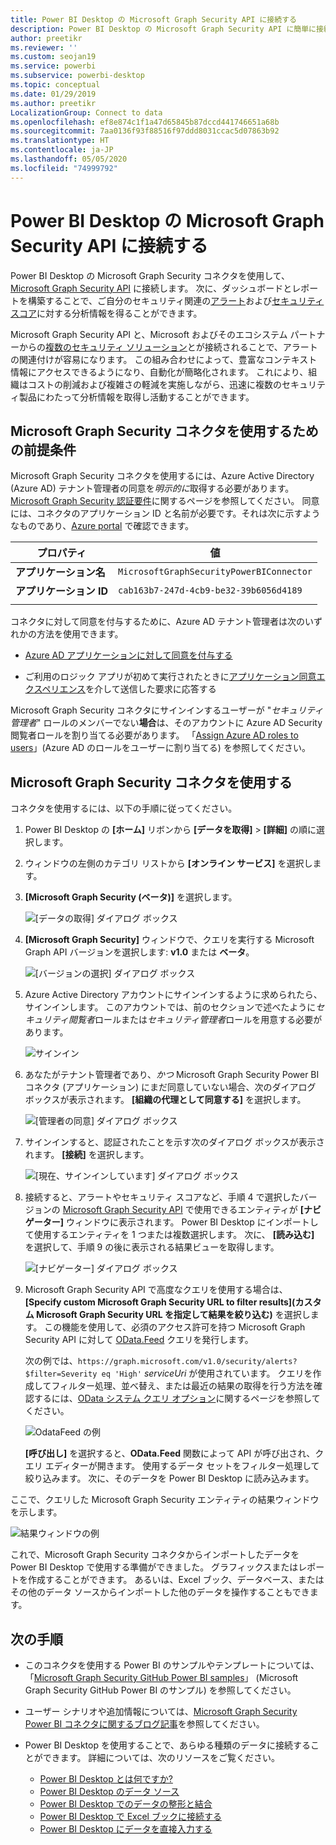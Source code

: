 ```yaml
---
title: Power BI Desktop の Microsoft Graph Security API に接続する
description: Power BI Desktop の Microsoft Graph Security API に簡単に接続する
author: preetikr
ms.reviewer: ''
ms.custom: seojan19
ms.service: powerbi
ms.subservice: powerbi-desktop
ms.topic: conceptual
ms.date: 01/29/2019
ms.author: preetikr
LocalizationGroup: Connect to data
ms.openlocfilehash: ef8e874c1f1a47d65845b87dccd441746651a68b
ms.sourcegitcommit: 7aa0136f93f88516f97ddd8031ccac5d07863b92
ms.translationtype: HT
ms.contentlocale: ja-JP
ms.lasthandoff: 05/05/2020
ms.locfileid: "74999792"
---
```

# <a name="connect-to-the-microsoft-graph-security-api-in-power-bi-desktop"></a>Power BI Desktop の Microsoft Graph Security API に接続する

Power BI Desktop の Microsoft Graph Security コネクタを使用して、[Microsoft Graph Security API](https://aka.ms/graphsecuritydocs) に接続します。 次に、ダッシュボードとレポートを構築することで、ご自分のセキュリティ関連の[アラート](https://docs.microsoft.com/graph/api/resources/alert?view=graph-rest-1.0)および[セキュリティ スコア](https://docs.microsoft.com/graph/api/resources/securescores?view=graph-rest-beta)に対する分析情報を得ることができます。

Microsoft Graph Security API と、Microsoft およびそのエコシステム パートナーからの[複数のセキュリティ ソリューション](https://aka.ms/graphsecurityalerts)とが接続されることで、アラートの関連付けが容易になります。 この組み合わせによって、豊富なコンテキスト情報にアクセスできるようになり、自動化が簡略化されます。 これにより、組織はコストの削減および複雑さの軽減を実施しながら、迅速に複数のセキュリティ製品にわたって分析情報を取得し活動することができます。

## <a name="prerequisites-to-use-the-microsoft-graph-security-connector"></a>Microsoft Graph Security コネクタを使用するための前提条件

Microsoft Graph Security コネクタを使用するには、Azure Active Directory (Azure AD) テナント管理者の同意を*明示的に*取得する必要があります。 [Microsoft Graph Security 認証要件](https://aka.ms/graphsecurityauth)に関するページを参照してください。
同意には、コネクタのアプリケーション ID と名前が必要です。それは次に示すようなものであり、[Azure portal](https://portal.azure.com) で確認できます。

| プロパティ | 値 |
|----------|-------|
| **アプリケーション名** | `MicrosoftGraphSecurityPowerBIConnector` |
| **アプリケーション ID** | `cab163b7-247d-4cb9-be32-39b6056d4189` |
|||

コネクタに対して同意を付与するために、Azure AD テナント管理者は次のいずれかの方法を使用できます。

* [Azure AD アプリケーションに対して同意を付与する](https://docs.microsoft.com/azure/active-directory/develop/v2-permissions-and-consent)

* ご利用のロジック アプリが初めて実行されたときに[アプリケーション同意エクスペリエンス](https://docs.microsoft.com/azure/active-directory/develop/application-consent-experience)を介して送信した要求に応答する
   
Microsoft Graph Security コネクタにサインインするユーザーが "*セキュリティ管理者*" ロールのメンバーでない**場合**は、そのアカウントに Azure AD Security 閲覧者ロールを割り当てる必要があります。 「[Assign Azure AD roles to users](https://docs.microsoft.com/graph/security-authorization#assign-azure-ad-roles-to-users)」(Azure AD のロールをユーザーに割り当てる) を参照してください。

## <a name="using-the-microsoft-graph-security-connector"></a>Microsoft Graph Security コネクタを使用する

コネクタを使用するには、以下の手順に従ってください。

1. Power BI Desktop の **[ホーム]** リボンから **[データを取得]**  >  **[詳細]** の順に選択します。
2. ウィンドウの左側のカテゴリ リストから **[オンライン サービス]** を選択します。
3. **[Microsoft Graph Security (ベータ)]** を選択します。

    ![[データの取得] ダイアログ ボックス](media/desktop-connect-graph-security/GetData.PNG)
    
4. **[Microsoft Graph Security]** ウィンドウで、クエリを実行する Microsoft Graph API バージョンを選択します: **v1.0** または **ベータ**。

    ![[バージョンの選択] ダイアログ ボックス](media/desktop-connect-graph-security/selectVersion.PNG)
    
5. Azure Active Directory アカウントにサインインするように求められたら、サインインします。 このアカウントでは、前のセクションで述べたように*セキュリティ閲覧者*ロールまたは*セキュリティ管理者*ロールを用意する必要があります。

    ![サインイン](media/desktop-connect-graph-security/SignIn.PNG) 
    
6. あなたがテナント管理者であり、*かつ* Microsoft Graph Security Power BI コネクタ (アプリケーション) にまだ同意していない場合、次のダイアログ ボックスが表示されます。 **[組織の代理として同意する]** を選択します。

    ![[管理者の同意] ダイアログ ボックス](media/desktop-connect-graph-security/AdminConsent.PNG)
    
7. サインインすると、認証されたことを示す次のダイアログ ボックスが表示されます。 **[接続]** を選択します。

    ![[現在、サインインしています] ダイアログ ボックス](media/desktop-connect-graph-security/SignedIn.PNG)
    
8. 接続すると、アラートやセキュリティ スコアなど、手順 4 で選択したバージョンの [Microsoft Graph Security API](https://aka.ms/graphsecuritydocs) で使用できるエンティティが **[ナビゲーター]** ウィンドウに表示されます。 Power BI Desktop にインポートして使用するエンティティを 1 つまたは複数選択します。 次に、 **[読み込む]** を選択して、手順 9 の後に表示される結果ビューを取得します。

    ![[ナビゲーター] ダイアログ ボックス](media/desktop-connect-graph-security/NavTable.PNG)
    
9. Microsoft Graph Security API で高度なクエリを使用する場合は、 **[Specify custom Microsoft Graph Security URL to filter results]\(カスタム Microsoft Graph Security URL を指定して結果を絞り込む\)** を選択します。 この機能を使用して、必須のアクセス許可を持つ Microsoft Graph Security API に対して [OData.Feed](https://docs.microsoft.com/power-bi/desktop-connect-odata) クエリを発行します。

   次の例では、`https://graph.microsoft.com/v1.0/security/alerts?$filter=Severity eq 'High'` *serviceUri* が使用されています。 クエリを作成してフィルター処理、並べ替え、または最近の結果の取得を行う方法を確認するには、[OData システム クエリ オプション](https://docs.microsoft.com/graph/query-parameters)に関するページを参照してください。

   ![OdataFeed の例](media/desktop-connect-graph-security/ODataFeed.PNG)
    
   **[呼び出し]** を選択すると、**OData.Feed** 関数によって API が呼び出され、クエリ エディターが開きます。 使用するデータ セットをフィルター処理して絞り込みます。 次に、そのデータを Power BI Desktop に読み込みます。

ここで、クエリした Microsoft Graph Security エンティティの結果ウィンドウを示します。

   ![結果ウィンドウの例](media/desktop-connect-graph-security/Result.PNG)
    

これで、Microsoft Graph Security コネクタからインポートしたデータを Power BI Desktop で使用する準備ができました。 グラフィックスまたはレポートを作成することができます。 あるいは、Excel ブック、データベース、またはその他のデータ ソースからインポートした他のデータを操作することもできます。

## <a name="next-steps"></a>次の手順
* このコネクタを使用する Power BI のサンプルやテンプレートについては、「[Microsoft Graph Security GitHub Power BI samples](https://aka.ms/graphsecuritypowerbiconnectorsamples)」 (Microsoft Graph Security GitHub Power BI のサンプル) を参照してください。

* ユーザー シナリオや追加情報については、[Microsoft Graph Security Power BI コネクタに関するブログ記事](https://aka.ms/graphsecuritypowerbiconnectorblogpost)を参照してください。

* Power BI Desktop を使用することで、あらゆる種類のデータに接続することができます。 詳細については、次のリソースをご覧ください。

    * [Power BI Desktop とは何ですか?](desktop-what-is-desktop.md)
    * [Power BI Desktop のデータ ソース](desktop-data-sources.md)
    * [Power BI Desktop でのデータの整形と結合](desktop-shape-and-combine-data.md)
    * [Power BI Desktop で Excel ブックに接続する](desktop-connect-excel.md)
    * [Power BI Desktop にデータを直接入力する](desktop-enter-data-directly-into-desktop.md)
